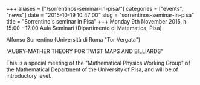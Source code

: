 +++
aliases = ["/sorrentinos-seminar-in-pisa/"]
categories = ["events", "news"]
date = "2015-10-19 10:47:00"
slug = "sorrentinos-seminar-in-pisa"
title = "Sorrentino's seminar in Pisa"
+++
Monday 9th November 2015, h 15:00 - 17:00 Aula Seminari (Dipartimento di
Matematica, Pisa)

Alfonso Sorrentino (Università di Roma "Tor Vergata")

“AUBRY-MATHER THEORY FOR TWIST MAPS AND BILLIARDS”

This is a special meeting of the "Mathematical Physics Working Group" of
the Mathematical Department of the University of Pisa, and will be of
introductory level.
